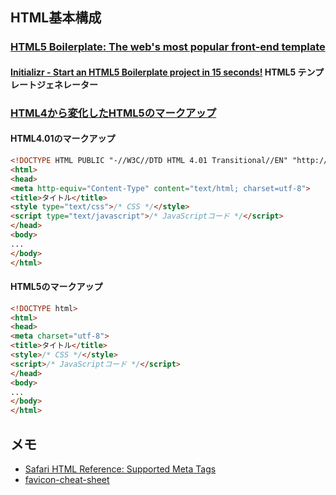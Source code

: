 ## HTML基本構成

### [HTML5 Boilerplate: The web's most popular front-end template](http://html5boilerplate.com/)

#### [Initializr - Start an HTML5 Boilerplate project in 15 seconds!](http://www.initializr.com/) HTML5 テンプレートジェネレーター

### [HTML4から変化したHTML5のマークアップ](http://codezine.jp/article/detail/5600)

#### HTML4.01のマークアップ

```html
<!DOCTYPE HTML PUBLIC "-//W3C//DTD HTML 4.01 Transitional//EN" "http://www.w3.org/TR/html4/loose.dtd">
<html>
<head>
<meta http-equiv="Content-Type" content="text/html; charset=utf-8">
<title>タイトル</title>
<style type="text/css">/* CSS */</style>
<script type="text/javascript">/* JavaScriptコード */</script>
</head>
<body>
...
</body>
</html>
```

#### HTML5のマークアップ

```html
<!DOCTYPE html>
<html>
<head>
<meta charset="utf-8">
<title>タイトル</title>
<style>/* CSS */</style>
<script>/* JavaScriptコード */</script>
</head>
<body>
...
</body>
</html>
```

## メモ

- [Safari HTML Reference: Supported Meta Tags](http://developer.apple.com/library/safari/documentation/appleapplications/reference/SafariHTMLRef/Articles/MetaTags.html)
- [favicon-cheat-sheet](https://github.com/audreyr/favicon-cheat-sheet)
